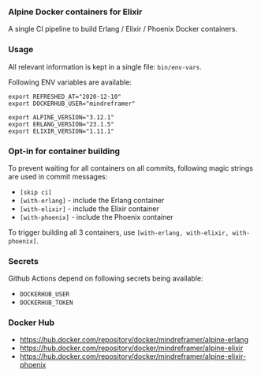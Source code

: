 ### Alpine Docker containers for Elixir
A single CI pipeline to build Erlang / Elixir / Phoenix Docker containers.



### Usage
All relevant information is kept in a single file: `bin/env-vars`.

Following ENV variables are available:

```
export REFRESHED_AT="2020-12-10"
export DOCKERHUB_USER="mindreframer"

export ALPINE_VERSION="3.12.1"
export ERLANG_VERSION="23.1.5"
export ELIXIR_VERSION="1.11.1"
```

### Opt-in for container building
To prevent waiting for all containers on all commits, following magic strings are used in commit messages:
- `[skip ci]`
- `[with-erlang]` - include the Erlang container
- `[with-elixir]` - include the Elixir container
- `[with-phoenix]` - include the Phoenix container

To trigger building all 3 containers, use `[with-erlang, with-elixir, with-phoenix]`.


### Secrets
Github Actions depend on following secrets being available:
- `DOCKERHUB_USER`
- `DOCKERHUB_TOKEN`


### Docker Hub
- https://hub.docker.com/repository/docker/mindreframer/alpine-erlang
- https://hub.docker.com/repository/docker/mindreframer/alpine-elixir
- https://hub.docker.com/repository/docker/mindreframer/alpine-elixir-phoenix
